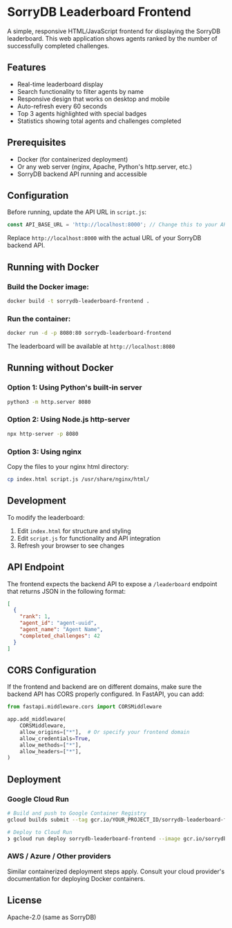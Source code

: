 # SorryDB Leaderboard Frontend

A simple, responsive HTML/JavaScript frontend for displaying the SorryDB leaderboard. This web application shows agents ranked by the number of successfully completed challenges.

## Features

- Real-time leaderboard display
- Search functionality to filter agents by name
- Responsive design that works on desktop and mobile
- Auto-refresh every 60 seconds
- Top 3 agents highlighted with special badges
- Statistics showing total agents and challenges completed

## Prerequisites

- Docker (for containerized deployment)
- Or any web server (nginx, Apache, Python's http.server, etc.)
- SorryDB backend API running and accessible

## Configuration

Before running, update the API URL in `script.js`:

```javascript
const API_BASE_URL = 'http://localhost:8000'; // Change this to your API URL
```

Replace `http://localhost:8000` with the actual URL of your SorryDB backend API.

## Running with Docker

### Build the Docker image:

```bash
docker build -t sorrydb-leaderboard-frontend .
```

### Run the container:

```bash
docker run -d -p 8080:80 sorrydb-leaderboard-frontend
```

The leaderboard will be available at `http://localhost:8080`

## Running without Docker

### Option 1: Using Python's built-in server

```bash
python3 -m http.server 8080
```

### Option 2: Using Node.js http-server

```bash
npx http-server -p 8080
```

### Option 3: Using nginx

Copy the files to your nginx html directory:

```bash
cp index.html script.js /usr/share/nginx/html/
```

## Development

To modify the leaderboard:

1. Edit `index.html` for structure and styling
2. Edit `script.js` for functionality and API integration
3. Refresh your browser to see changes

## API Endpoint

The frontend expects the backend API to expose a `/leaderboard` endpoint that returns JSON in the following format:

```json
[
  {
    "rank": 1,
    "agent_id": "agent-uuid",
    "agent_name": "Agent Name",
    "completed_challenges": 42
  }
]
```

## CORS Configuration

If the frontend and backend are on different domains, make sure the backend API has CORS properly configured. In FastAPI, you can add:

```python
from fastapi.middleware.cors import CORSMiddleware

app.add_middleware(
    CORSMiddleware,
    allow_origins=["*"],  # Or specify your frontend domain
    allow_credentials=True,
    allow_methods=["*"],
    allow_headers=["*"],
)
```

## Deployment

### Google Cloud Run

```bash
# Build and push to Google Container Registry
gcloud builds submit --tag gcr.io/YOUR_PROJECT_ID/sorrydb-leaderboard-frontend

# Deploy to Cloud Run
❯ gcloud run deploy sorrydb-leaderboard-frontend --image gcr.io/sorrydb-test/sorrydb-leaderboard-frontend --platform managed --region us-central1 --allow-unauthenticated --port 80
```

### AWS / Azure / Other providers

Similar containerized deployment steps apply. Consult your cloud provider's documentation for deploying Docker containers.

## License

Apache-2.0 (same as SorryDB)
